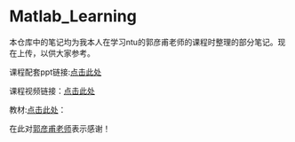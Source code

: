 # Matlab_Learning

本仓库中的笔记均为我本人在学习ntu的郭彦甫老师的课程时整理的部分笔记。现在上传，以供大家参考。

课程配套ppt链接:[点击此处](https://www.mlmvlab.bime.ntu.edu.tw/matlab-%E4%B9%8B%E5%B7%A5%E7%A8%8B%E6%87%89%E7%94%A8)

课程视频链接：[点击此处](https://youtu.be/KHFZLkm9qs0)

教材:[点击此处]()：

在此对[郭彦甫老师](https://youtube.com/@yanfukuo?si=eNjOaJ9VxSInWmxt)表示感谢！
